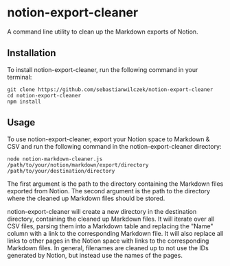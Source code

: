 # notion-export-cleaner

A command line utility to clean up the Markdown exports of Notion.

## Installation

To install notion-export-cleaner, run the following command in your terminal:

```
git clone https://github.com/sebastianwilczek/notion-export-cleaner
cd notion-export-cleaner
npm install
```

## Usage

To use notion-export-cleaner, export your Notion space to Markdown & CSV and run the following command in the notion-export-cleaner directory:

```
node notion-markdown-cleaner.js /path/to/your/notion/markdown/export/directory /path/to/your/destination/directory
```

The first argument is the path to the directory containing the Markdown files exported from Notion. The second argument is the path to the directory where the cleaned up Markdown files should be stored.

notion-export-cleaner will create a new directory in the destination directory, containing the cleaned up Markdown files. It will iterate over all CSV files, parsing them into a Markdown table and replacing the "Name" column with a link to the corresponding Markdown file. It will also replace all links to other pages in the Notion space with links to the corresponding Markdown files. In general, filenames are cleaned up to not use the IDs generated by Notion, but instead use the names of the pages.
